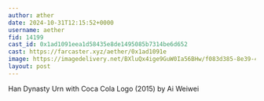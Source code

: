 ```yaml
---
author: æther
date: 2024-10-31T12:15:52+0000
username: aether
fid: 14199
cast_id: 0x1ad1091eea1d58435e8de1495085b7314be6d652
cast: https://farcaster.xyz/aether/0x1ad1091e
image: https://imagedelivery.net/BXluQx4ige9GuW0Ia56BHw/f083d385-8e39-4717-f803-0e9aab328600/original
layout: post
---
```


Han Dynasty Urn
with Coca Cola Logo (2015)
by Ai Weiwei

<img src='https://imagedelivery.net/BXluQx4ige9GuW0Ia56BHw/f083d385-8e39-4717-f803-0e9aab328600/original' alt='' referrerpolicy='no-referrer'/>

